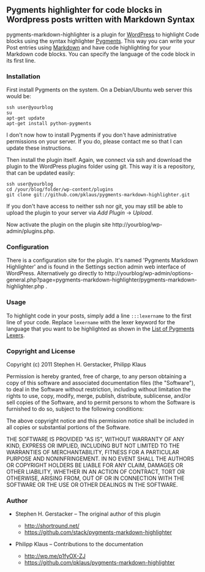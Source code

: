 ## Pygments highlighter for code blocks in Wordpress posts written with Markdown Syntax

pygments-markdown-highlighter is a plugin for [WordPress][] to highlight Code blocks using the syntax highlighter [Pygments]. This way you can write your Post entries using [Markdown][] and have code highlighting for your Markdown code blocks. You can specify the language of the code block in its first line.

### Installation

First install Pygments on the system. On a Debian/Ubuntu web server this would be:

    ssh user@yourblog
    su
    apt-get update
    apt-get install python-pygments

I don't now how to install Pygments if you don't have administrative permissions on your server. If you do, please contact me so that I can update these instructions.

Then install the plugin itself. Again, we connect via ssh and download the plugin to the WordPress plugins folder using git. This way it is a repository, that can be updated easily:

    ssh user@yourblog
    cd /your/blog/folder/wp-content/plugins
    git clone git://github.com/pklaus/pygments-markdown-highlighter.git

If you don't have access to neither ssh nor git, you may still be able to upload the plugin to your server via *Add Plugin* → *Upload*.

Now activate the plugin on the plugin site http://yourblog/wp-admin/plugins.php.

### Configuration

There is a configuration site for the plugin. It's named 'Pygments Markdown Highlighter' and is found in the Settings section admin web interface of WordPress.
Alternatively go directly to
http://yourblog/wp-admin/options-general.php?page=pygments-markdown-highlighter/pygments-markdown-highlighter.php .

### Usage

To highlight code in your posts, simply add a line `:::lexername` to the first line of your code. Replace `lexername` with the lexer keyword for the language that you want to be highlighted as shown in the [List of Pygments Lexers][].

### Copyright and License

Copyright (c) 2011 Stephen H. Gerstacker, Philipp Klaus

Permission is hereby granted, free of charge, to any person obtaining a copy
of this software and associated documentation files (the "Software"), to deal
in the Software without restriction, including without limitation the rights
to use, copy, modify, merge, publish, distribute, sublicense, and/or sell
copies of the Software, and to permit persons to whom the Software is
furnished to do so, subject to the following conditions:

The above copyright notice and this permission notice shall be included in
all copies or substantial portions of the Software.

THE SOFTWARE IS PROVIDED "AS IS", WITHOUT WARRANTY OF ANY KIND, EXPRESS OR
IMPLIED, INCLUDING BUT NOT LIMITED TO THE WARRANTIES OF MERCHANTABILITY,
FITNESS FOR A PARTICULAR PURPOSE AND NONINFRINGEMENT. IN NO EVENT SHALL THE
AUTHORS OR COPYRIGHT HOLDERS BE LIABLE FOR ANY CLAIM, DAMAGES OR OTHER
LIABILITY, WHETHER IN AN ACTION OF CONTRACT, TORT OR OTHERWISE, ARISING FROM,
OUT OF OR IN CONNECTION WITH THE SOFTWARE OR THE USE OR OTHER DEALINGS IN
THE SOFTWARE.

### Author

* Stephen H. Gerstacker – The original author of this plugin
  * <http://shortround.net/>
  * <https://github.com/stack/pygments-markdown-highlighter>

* Philipp Klaus – Contributions to the documentation
  * <http://wp.me/p1fyOX-ZJ>
  * <https://github.com/pklaus/pygments-markdown-highlighter>

[WordPress]: http://wordpress.org/
[Pygments]: http://pygments.org
[List of Pygments Lexers]: http://pygments.org/docs/lexers/
[Markdown]: http://daringfireball.net/projects/markdown/
[Markdown Syntax]: http://daringfireball.net/projects/markdown/syntax
[PHP Markdown Extra]: http://michelf.com/projects/php-markdown/extra/
